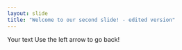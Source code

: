 ```yaml
---
layout: slide
title: "Welcome to our second slide! - edited version"
---
```

Your text
Use the left arrow to go back!
